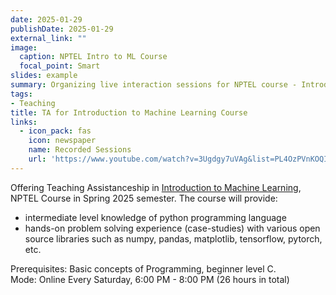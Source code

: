 ```yaml
---
date: 2025-01-29
publishDate: 2025-01-29
external_link: ""
image:
  caption: NPTEL Intro to ML Course
  focal_point: Smart
slides: example
summary: Organizing live interaction sessions for NPTEL course - Introduction to Machine Learning
tags:
- Teaching
title: TA for Introduction to Machine Learning Course
links:
  - icon_pack: fas
    icon: newspaper
    name: Recorded Sessions
    url: 'https://www.youtube.com/watch?v=3Ugdgy7uVAg&list=PL4OzPVnKOQIMujUXoGoLFoawVH9gWzGKA'
---
```

Offering Teaching Assistanceship in [Introduction to Machine Learning](https://onlinecourses.nptel.ac.in/noc25_cs46/preview), NPTEL Course in Spring 2025 semester. The course will provide:
* intermediate level knowledge of python programming language
* hands-on problem solving experience (case-studies) with various open source libraries such as numpy, pandas, matplotlib, tensorflow, pytorch, etc.

Prerequisites: Basic concepts of Programming, beginner level C.<br>
Mode:	Online Every Saturday, 6:00 PM - 8:00 PM (26 hours in total)
